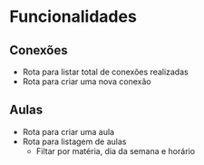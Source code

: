 # Funcionalidades

## Conexões

- Rota para listar total de conexões realizadas
- Rota para criar uma nova conexão

## Aulas

- Rota para criar uma aula
- Rota para listagem de aulas
    - Filtar por matéria, dia da semana e horário